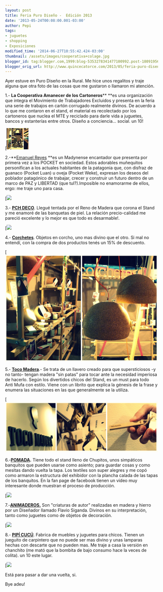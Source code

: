 ```yaml
---
layout: post
title: Feria Puro Diseño -  Edición 2013
date: '2013-05-24T00:08:00.001-03:00'
author: Pepi
tags:
- juguetes
- shopping
- Exposiciones
modified_time: '2014-06-27T10:55:42.424-03:00'
thumbnail: /assets/images/cooperativa+colage.jpg
blogger_id: tag:blogger.com,1999:blog-5353278341477100992.post-1809195645759384230
blogger_orig_url: http://www.quincecatorce.com/2013/05/feria-puro-diseno-edicion-2013.html
---
```


  


Ayer estuve en Puro Diseño en la Rural. Me hice unos regalitos y traje alguna que otra foto de las cosas que me gustaron o llamaron mi atención. 

  


1.- **La Cooperativa Amanecer de los Cartoneros**** **es una organización que integra el Movimiento de Trabajadores Excluidos y presenta en la feria una serie de trabajos en cartón corrugado realmente divinos. De acuerdo a lo que me contaron en el stand, el material es recolectado por los cartoneros que nuclea el  MTE y reciclado para darle vida a juguetes, bancos y estanterías entre otros. Diseño a conciencia... social. un 10!

[![](/assets/images/cooperativa+colage.jpg)

  
  


2.-**[Emanuel Reyes](http://www.facebook.com/emanuel.reyes.90857) **es un Madynense encantador que  presenta por primera vez a los POCKET en sociedad. Estos adorables muñequitos personifican a los actuales habitantes de la patagonia que, con disfraz de guanaco (Pocket Luan) u oveja (Pocket Weke), expresan los deseos del poblador patagónico de trabajar, crecer y construir un futuro dentro de un marco de PAZ y LIBERTAD (que tul?).Imposible no enamorarme de ellos, ergo: me traje uno para casa.

[![](/assets/images/collagepocket+1.jpg)

  


3.- [**PCH DECO**](http://www.facebook.com/pages/PCH-Deco/362564067155046). Llegué tentada por el Reno de Madera que corona el Stand y me enamoré de las banquetas de piel. La relación precio-calidad me pareció excelente y lo mejor es que todo es desarmable!.

  


  


[![](/assets/images/collage+pomada.jpg)

  


4.- **[Corchetes](http://www.facebook.com/CorchetesSomosDeCorcho)**. Objetos en corcho, uno mas divino que el otro. Si mal no entendí, con la compra de dos productos tenés un 15% de descuento.

  


[![](/assets/images/corchetes+collage.jpg)

  


5.- **[Toco Madera](http://www.facebook.com/recreodeninio)**.- Se trata de un llavero creado para que supersticiosos -y no tanto- tengan madera "sin patas" para tocar ante la necesidad imperiosa de hacerlo. Según los divertidos chicos del Stand, es un must para todo Anti Mufa con estilo. Viene con un librito que explica la génesis de la frase y  enumera las situaciones en las que generalmente se la utiliza.

  


[![](/assets/images/collagetoco+madera.jpg)

  


6.-**[POMADA](http://www.facebook.com/POMADA.vanguardia.sustentable).** Tiene todo el stand lleno de Chupitos, unos simpáticos banquitos que pueden usarse como asiento; para guardar cosas y como mesitas dando vuelta la tapa. Los textiles son super alegres y me copó como armaron la estructura del exhibidor con la plancha calada de las tapas de los banquitos. En la fan page de facebook tienen un video muy interesante donde muestran el proceso de producción. 

  


[![](/assets/images/collage+pomada.jpg)

  


7.-[**ANIMADEROS.**](http://www.facebook.com/ANIMADEROS) Son "criaturas de autor" realizadas en madera y hierro por un Diseñador llamado Flavio Siganda. Divinos en su interpretación, tanto como juguetes como de objetos de decoración.

[![](/assets/images/collageanimaderos.jpg)

  


8.- [**PIPÍ CUCÚ**](http://www.facebook.com/pipicucu.fabrica). Fabrica de muebles y juguetes para chicos. Tienen un jueguito de carpintero que no puede ser mas divino y unas lamparas hechas con descarte que no pueden mas. Me traje a casa la versión en chanchito (me mató que la bombita de bajo consumo hace la veces de colita). un 10 este lugar.

  


[![](/assets/images/collagepipi+cucu.jpg)

  


Está para pasar a dar una vuelta, si.

Bye adeu!

[  
](/assets/images/collagetoco+madera.jpg)[  
](/assets/images/corchetes+collage.jpg)[  
](/assets/images/corchetes+collage.jpg)

  
  


  
  


  
  
  
  

